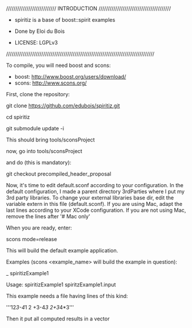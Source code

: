/////////////////////////// INTRODUCTION ///////////////////////////////////////

* spiritiz is a base of boost::spirit examples

* Done by Eloi du Bois

* LICENSE: LGPLv3

////////////////////////////////////////////////////////////////////////////////

To compile, you will need boost and scons:

* boost: http://www.boost.org/users/download/
* scons: http://www.scons.org/

First, clone the repository:

git clone https://github.com/edubois/spiritiz.git

cd spiritiz

git submodule update -i

This should bring tools/sconsProject

now, go into tools/sconsProject

and do (this is mandatory):

git checkout precompiled_header_proposal


Now, it's time to edit default.sconf according to your configuration.
In the default configuration, I made a parent directory 3rdParties where I put
my 3rd party libraries. To change your external libraries base dir, 
edit the variable extern in this file (default.sconf).
If you are using Mac, adapt the last lines according to your
XCode configuration.
If you are not using Mac, remove the lines after '# Mac only'

When you are ready, enter:

scons mode=release

This will build the default example application.


Examples (scons <example_name> will build the example in question):

_ spiritizExample1

Usage: spiritizExample1 spiritzExample1.input 

This example needs a file having lines of this kind:

'''12*3-4*1
2 +3-4*3
2+3*4*3'''

Then it put all computed results in a vector<double>



